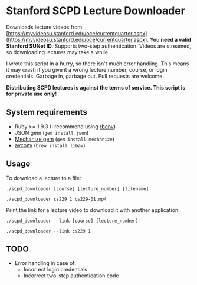 # Stanford SCPD Lecture Downloader

Downloads lecture videos from [https://myvideosu.stanford.edu/oce/currentquarter.aspx](https://myvideosu.stanford.edu/oce/currentquarter.aspx). **You need a valid Stanford SUNet ID.** Supports two-step authentication. Videos are streamed, so downloading lectures may take a while.

I wrote this script in a hurry, so there isn't much error handling. This means it may crash if you give it a wrong lecture number, course, or login credentials. Garbage in, garbage out. Pull requests are welcome.

**Distributing SCPD lectures is against the terms of service. This script is for private use only!**

## System requirements

- Ruby >= 1.9.3 (I recommend using [rbenv](https://github.com/sstephenson/rbenv))
- JSON gem (`gem install json`)
- [Mechanize gem](http://mechanize.rubyforge.org/) (`gem install mechanize`)
- [avconv](libav.org) (`brew install libav`)

## Usage

To download a lecture to a file: 

```shell
./scpd_downloader [course] [lecture_number] [filename]
```

```shell
./scpd_downloader cs229 1 cs229-01.mp4
```

Print the link for a lecture video to download it with another application: 

```shell
./scpd_downloader --link [course] [lecture_number]
```

```shell
./scpd_downloader --link cs229 1
```

## TODO

- Error handling in case of:
  - Incorrect login credentials
  - Incorrect two-step authentication code
